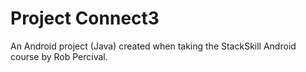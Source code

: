 # Project Connect3
An Android project (Java) created when taking the StackSkill Android course by Rob Percival.
  
